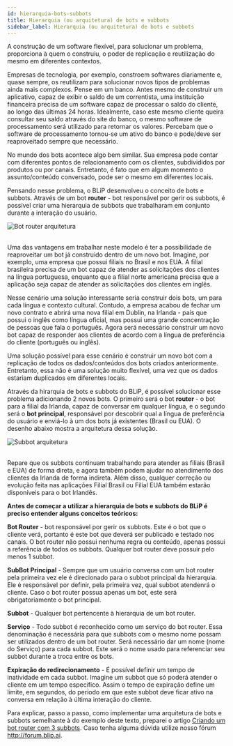 ```yaml
---
id: hierarquia-bots-subbots
title: Hierarquia (ou arquitetura) de bots e subbots
sidebar_label: Hierarquia (ou arquitetura) de bots e subbots
---
```


A construção de um software flexível, para solucionar um problema, proporciona à quem o construiu, o poder de replicação e reutilização do mesmo em diferentes contextos. 

Empresas de tecnologia, por exemplo, constroem softwares diariamente e, quase sempre, os reutilizam para solucionar novos tipos de problemas ainda mais complexos. Pense em um banco. Antes mesmo de construir um aplicativo, capaz de exibir o saldo de um correntista, uma instituição financeira precisa de um software capaz de processar o saldo do cliente, ao longo das últimas 24 horas. Idealmente, caso este mesmo cliente queira consultar seu saldo através do site do banco, o mesmo software de processamento será utilizado para retornar os valores. Percebam que o software de processamento tornou-se um ativo do banco e pode/deve ser reaproveitado sempre que necessário.

No mundo dos bots acontece algo bem similar. Sua empresa pode contar com diferentes pontos de relacionamento com os clientes, subdivididos por produtos ou por canais. Entretanto, é fato que em algum momento o assunto/conteúdo conversado, pode ser o mesmo em diferentes locais.

Pensando nesse problema, o BLiP desenvolveu o conceito de bots e subbots. Através de um bot **router** - bot responsável por gerir os subbots, é possível criar uma hierarquia de subbots que trabalharam em conjunto durante a interação do usuário.

![Bot router arquitetura](/img/router/router-hierarquia-bots-subbots-1.png)<br><br>

Uma das vantagens em trabalhar neste modelo é ter a possibilidade de reaproveitar um bot já construido dentro de um novo bot. Imagine, por exemplo, uma empresa que possui filiais no Brasil e nos EUA. A filial brasileira precisa de um bot capaz de atender as solicitações dos clientes na língua portuguesa, enquanto que a filial norte americana precisa que a aplicação seja capaz de atender as solicitações dos clientes em inglês. 

Nesse cenário uma solução interessante seria construir dois bots, um para cada língua e contexto cultural. Contudo, a empresa acabou de fechar um novo contrato e abrirá uma nova filial em Dublin, na Irlanda - país que possui o inglês como língua oficial, mas possui uma grande concentração de pessoas que fala o português. Agora será necessário construir um novo bot capaz de responder aos clientes de acordo com a língua de preferência do cliente (português ou inglês).

Uma solução possível para esse cenário é construir um novo bot com a replicação de todos os dados/conteúdos dos bots criados anteriormente. Entretanto, essa não é uma solução muito flexível, uma vez que os dados estariam duplicados em diferentes locais.

Através da hirarquia de bots e subbots do BLiP, é possível solucionar esse problema adicionando 2 novos bots. O primeiro será o bot **router** - o bot para a filial da Irlanda, capaz de conversar em qualquer língua, e o segundo será o **bot principal**, responsável por descobrir qual a língua de preferência do usuário e enviá-lo à um dos bots já existentes (Brasil ou EUA). O desenho abaixo mostra a arquitetura dessa solução.

![Subbot arquitetura](/img/router/router-hierarquia-bots-subbots-2.png)<br><br>

Repare que os subbots continuam trabalhando para atender as filiais (Brasil e EUA) de forma direta, e agora também podem ajudar no atendimento dos clientes da Irlanda de forma indireta.
Além disso, qualquer correção ou evolução feita nas aplicações Filial Brasil ou Filial EUA também estarão disponíveis para o bot Irlandês.

**Antes de começar a utilizar a hierarquia de bots e subbots do BLiP é preciso entender alguns conceitos teóricos:**

**Bot Router** - bot responsável por gerir os subbots. Este é o bot que o cliente verá, portanto é este bot que deverá ser publicado e testado nos canais. O bot router não possui nenhuma regra ou conteúdo, apenas possui a referência de todos os subbots. Qualquer bot router deve possuir pelo menos 1 subbot.

**SubBot Principal** - Sempre que um usuário conversa com um bot router pela primeira vez ele é direcionado para o subbot principal da hierarquia. Ele é responsável por definir, pela primeira vez, qual subbot atendenrá o cliente. Caso o bot router possua apenas um bot, este será obrigatoriamente o bot principal.

**Subbot** - Qualquer bot pertencente à hierarquia de um bot router.

**Serviço** - Todo subbot é reconhecido como um serviço do bot router. Essa denominação é necessária para que subbots com o mesmo nome possam ser utilizados dentro de um bot router. Será necessário dar um nome (nome do Serviço) para cada subbot. Este será o nome usado para referenciar seu subbot durante a troca entre os bots.

**Expiração do redirecionamento** - É possível definir um tempo de inatividade em cada subbot. Imagine um subbot que só poderá atender o cliente em um tempo específico. Assim o tempo de expiração define um limite, em segundos, do período em que este subbot deve ficar ativo na conversa em relação à última interação do cliente.

Para explicar, passo a passo, como implementar uma arquitetura de bots e subbots semelhante à do exemplo deste texto, preparei o artigo [Criando um bot router com 3 subbots](https://help.blip.ai/hc/pt-br/articles/360008821172). Caso tenha alguma dúvida utilize nosso fórum <http://forum.blip.ai>.
